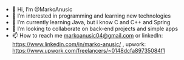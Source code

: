 - 👋 Hi, I’m @MarkoAnusic
- 👀 I’m interested in programming and learning new technologies
- 🌱 I’m currently learning Java, but i know C and C++ and Spring
- 💞️ I’m looking to collaborate on back-end projects and simple apps
- 📫 How to reach me markoanusic04@gmail.com or linkedIn: https://www.linkedin.com/in/marko-anusic/ , upwork: https://www.upwork.com/freelancers/~0148dcfa89735084f1

<!---
MarkoAnusic/MarkoAnusic is a ✨ special ✨ repository because its `README.md` (this file) appears on your GitHub profile.
You can click the Preview link to take a look at your changes.
--->
